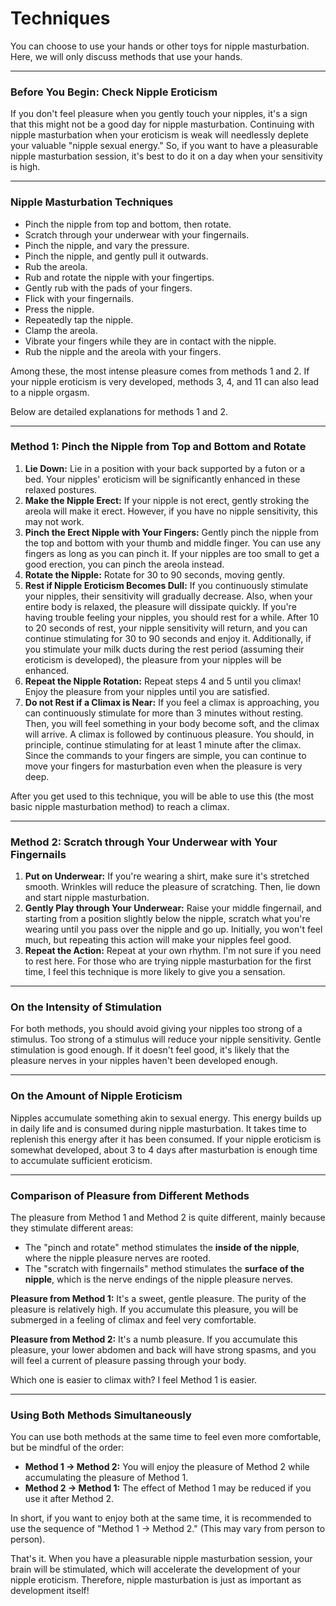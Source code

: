# Techniques

You can choose to use your hands or other toys for nipple masturbation. Here, we will only discuss methods that use your hands.

------



### Before You Begin: Check Nipple Eroticism



If you don't feel pleasure when you gently touch your nipples, it's a sign that this might not be a good day for nipple masturbation. Continuing with nipple masturbation when your eroticism is weak will needlessly deplete your valuable "nipple sexual energy." So, if you want to have a pleasurable nipple masturbation session, it's best to do it on a day when your sensitivity is high.

------



### Nipple Masturbation Techniques



- Pinch the nipple from top and bottom, then rotate.
- Scratch through your underwear with your fingernails.
- Pinch the nipple, and vary the pressure.
- Pinch the nipple, and gently pull it outwards.
- Rub the areola.
- Rub and rotate the nipple with your fingertips.
- Gently rub with the pads of your fingers.
- Flick with your fingernails.
- Press the nipple.
- Repeatedly tap the nipple.
- Clamp the areola.
- Vibrate your fingers while they are in contact with the nipple.
- Rub the nipple and the areola with your fingers.

Among these, the most intense pleasure comes from methods 1 and 2. If your nipple eroticism is very developed, methods 3, 4, and 11 can also lead to a nipple orgasm.

Below are detailed explanations for methods 1 and 2.

------



### Method 1: Pinch the Nipple from Top and Bottom and Rotate



1. **Lie Down:** Lie in a position with your back supported by a futon or a bed. Your nipples' eroticism will be significantly enhanced in these relaxed postures.
2. **Make the Nipple Erect:** If your nipple is not erect, gently stroking the areola will make it erect. However, if you have no nipple sensitivity, this may not work.
3. **Pinch the Erect Nipple with Your Fingers:** Gently pinch the nipple from the top and bottom with your thumb and middle finger. You can use any fingers as long as you can pinch it. If your nipples are too small to get a good erection, you can pinch the areola instead.
4. **Rotate the Nipple:** Rotate for 30 to 90 seconds, moving gently.
5. **Rest if Nipple Eroticism Becomes Dull:** If you continuously stimulate your nipples, their sensitivity will gradually decrease. Also, when your entire body is relaxed, the pleasure will dissipate quickly. If you're having trouble feeling your nipples, you should rest for a while. After 10 to 20 seconds of rest, your nipple sensitivity will return, and you can continue stimulating for 30 to 90 seconds and enjoy it. Additionally, if you stimulate your milk ducts during the rest period (assuming their eroticism is developed), the pleasure from your nipples will be enhanced.
6. **Repeat the Nipple Rotation:** Repeat steps 4 and 5 until you climax! Enjoy the pleasure from your nipples until you are satisfied.
7. **Do not Rest if a Climax is Near:** If you feel a climax is approaching, you can continuously stimulate for more than 3 minutes without resting. Then, you will feel something in your body become soft, and the climax will arrive. A climax is followed by continuous pleasure. You should, in principle, continue stimulating for at least 1 minute after the climax. Since the commands to your fingers are simple, you can continue to move your fingers for masturbation even when the pleasure is very deep.

After you get used to this technique, you will be able to use this (the most basic nipple masturbation method) to reach a climax.

------



### Method 2: Scratch through Your Underwear with Your Fingernails



1. **Put on Underwear:** If you're wearing a shirt, make sure it's stretched smooth. Wrinkles will reduce the pleasure of scratching. Then, lie down and start nipple masturbation.
2. **Gently Play through Your Underwear:** Raise your middle fingernail, and starting from a position slightly below the nipple, scratch what you're wearing until you pass over the nipple and go up. Initially, you won't feel much, but repeating this action will make your nipples feel good.
3. **Repeat the Action:** Repeat at your own rhythm. I'm not sure if you need to rest here. For those who are trying nipple masturbation for the first time, I feel this technique is more likely to give you a sensation.

------



### On the Intensity of Stimulation



For both methods, you should avoid giving your nipples too strong of a stimulus. Too strong of a stimulus will reduce your nipple sensitivity. Gentle stimulation is good enough. If it doesn't feel good, it's likely that the pleasure nerves in your nipples haven't been developed enough.

------



### On the Amount of Nipple Eroticism



Nipples accumulate something akin to sexual energy. This energy builds up in daily life and is consumed during nipple masturbation. It takes time to replenish this energy after it has been consumed. If your nipple eroticism is somewhat developed, about 3 to 4 days after masturbation is enough time to accumulate sufficient eroticism.

------



### Comparison of Pleasure from Different Methods



The pleasure from Method 1 and Method 2 is quite different, mainly because they stimulate different areas:

- The "pinch and rotate" method stimulates the **inside of the nipple**, where the nipple pleasure nerves are rooted.
- The "scratch with fingernails" method stimulates the **surface of the nipple**, which is the nerve endings of the nipple pleasure nerves.

**Pleasure from Method 1:** It's a sweet, gentle pleasure. The purity of the pleasure is relatively high. If you accumulate this pleasure, you will be submerged in a feeling of climax and feel very comfortable.

**Pleasure from Method 2:** It's a numb pleasure. If you accumulate this pleasure, your lower abdomen and back will have strong spasms, and you will feel a current of pleasure passing through your body.

Which one is easier to climax with? I feel Method 1 is easier.

------



### Using Both Methods Simultaneously



You can use both methods at the same time to feel even more comfortable, but be mindful of the order:

- **Method 1 → Method 2:** You will enjoy the pleasure of Method 2 while accumulating the pleasure of Method 1.
- **Method 2 → Method 1:** The effect of Method 1 may be reduced if you use it after Method 2.

In short, if you want to enjoy both at the same time, it is recommended to use the sequence of "Method 1 → Method 2." (This may vary from person to person).

That's it. When you have a pleasurable nipple masturbation session, your brain will be stimulated, which will accelerate the development of your nipple eroticism. Therefore, nipple masturbation is just as important as development itself!